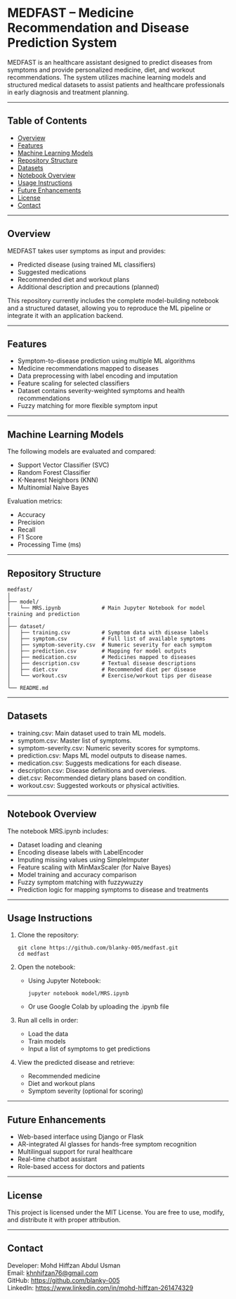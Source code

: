 # MEDFAST – Medicine Recommendation and Disease Prediction System

MEDFAST is an healthcare assistant designed to predict diseases from symptoms and provide personalized medicine, diet, and workout recommendations. The system utilizes machine learning models and structured medical datasets to assist patients and healthcare professionals in early diagnosis and treatment planning.

---

## Table of Contents

- [Overview](#overview)
- [Features](#features)
- [Machine Learning Models](#machine-learning-models)
- [Repository Structure](#repository-structure)
- [Datasets](#datasets)
- [Notebook Overview](#notebook-overview)
- [Usage Instructions](#usage-instructions)
- [Future Enhancements](#future-enhancements)
- [License](#license)
- [Contact](#contact)

---

## Overview

MEDFAST takes user symptoms as input and provides:
- Predicted disease (using trained ML classifiers)
- Suggested medications
- Recommended diet and workout plans
- Additional description and precautions (planned)

This repository currently includes the complete model-building notebook and a structured dataset, allowing you to reproduce the ML pipeline or integrate it with an application backend.

---

## Features

- Symptom-to-disease prediction using multiple ML algorithms
- Medicine recommendations mapped to diseases
- Data preprocessing with label encoding and imputation
- Feature scaling for selected classifiers
- Dataset contains severity-weighted symptoms and health recommendations
- Fuzzy matching for more flexible symptom input

---

## Machine Learning Models

The following models are evaluated and compared:
- Support Vector Classifier (SVC)
- Random Forest Classifier
- K-Nearest Neighbors (KNN)
- Multinomial Naive Bayes

Evaluation metrics:
- Accuracy
- Precision
- Recall
- F1 Score
- Processing Time (ms)

---

## Repository Structure

```
medfast/
│
├── model/
│   └── MRS.ipynb             # Main Jupyter Notebook for model training and prediction
│
├── dataset/
│   ├── training.csv          # Symptom data with disease labels
│   ├── symptom.csv           # Full list of available symptoms
│   ├── symptom-severity.csv  # Numeric severity for each symptom
│   ├── prediction.csv        # Mapping for model outputs
│   ├── medication.csv        # Medicines mapped to diseases
│   ├── description.csv       # Textual disease descriptions
│   ├── diet.csv              # Recommended diet per disease
│   └── workout.csv           # Exercise/workout tips per disease
│
└── README.md
```

---

## Datasets

- training.csv: Main dataset used to train ML models.
- symptom.csv: Master list of symptoms.
- symptom-severity.csv: Numeric severity scores for symptoms.
- prediction.csv: Maps ML model outputs to disease names.
- medication.csv: Suggests medications for each disease.
- description.csv: Disease definitions and overviews.
- diet.csv: Recommended dietary plans based on condition.
- workout.csv: Suggested workouts or physical activities.

---

## Notebook Overview

The notebook MRS.ipynb includes:
- Dataset loading and cleaning
- Encoding disease labels with LabelEncoder
- Imputing missing values using SimpleImputer
- Feature scaling with MinMaxScaler (for Naive Bayes)
- Model training and accuracy comparison
- Fuzzy symptom matching with fuzzywuzzy
- Prediction logic for mapping symptoms to disease and treatments

---

## Usage Instructions

1. Clone the repository:
   ```
   git clone https://github.com/blanky-005/medfast.git
   cd medfast
   ```

2. Open the notebook:
   - Using Jupyter Notebook:
     ```
     jupyter notebook model/MRS.ipynb
     ```
   - Or use Google Colab by uploading the .ipynb file

3. Run all cells in order:
   - Load the data
   - Train models
   - Input a list of symptoms to get predictions

4. View the predicted disease and retrieve:
   - Recommended medicine
   - Diet and workout plans
   - Symptom severity (optional for scoring)

---

## Future Enhancements

- Web-based interface using Django or Flask
- AR-integrated AI glasses for hands-free symptom recognition
- Multilingual support for rural healthcare
- Real-time chatbot assistant
- Role-based access for doctors and patients

---

## License

This project is licensed under the MIT License. You are free to use, modify, and distribute it with proper attribution.

---

## Contact

Developer: Mohd Hiffzan Abdul Usman  
Email: khnhifzan76@gmail.com  
GitHub: https://github.com/blanky-005  
LinkedIn: https://www.linkedin.com/in/mohd-hiffzan-261474329
